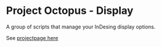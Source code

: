 # Project Octopus - Display

A group of scripts that manage your InDesing display options.

See [projectpage here](https://www.project-octopus.net/script-anzeige/)

